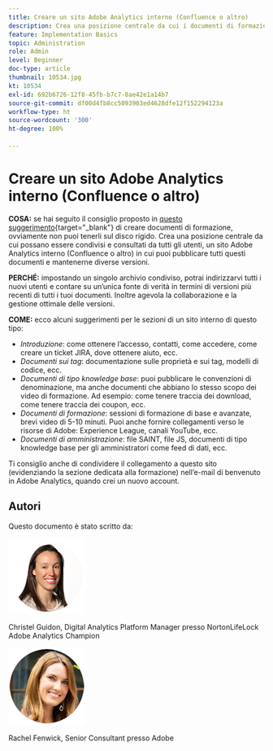 ```yaml
---
title: Creare un sito Adobe Analytics interno (Confluence o altro)
description: Crea una posizione centrale da cui i documenti di formazione possono essere condivisi e consultati da tutti i tuoi utenti.
feature: Implementation Basics
topic: Administration
role: Admin
level: Beginner
doc-type: article
thumbnail: 10534.jpg
kt: 10534
exl-id: 692b6726-12f8-45fb-b7c7-8ae42e1a14b7
source-git-commit: df00d4fb8cc5093903ed4628dfe12f152294123a
workflow-type: ht
source-wordcount: '300'
ht-degree: 100%

---
```


# Creare un sito Adobe Analytics interno (Confluence o altro)

**COSA:** se hai seguito il consiglio proposto in [questo suggerimento](create-basic-videos-and-training.md){target=&quot;_blank&quot;} di creare documenti di formazione, ovviamente non puoi tenerli sul disco rigido. Crea una posizione centrale da cui possano essere condivisi e consultati da tutti gli utenti, un sito Adobe Analytics interno (Confluence o altro) in cui puoi pubblicare tutti questi documenti e mantenerne diverse versioni.

**PERCHÉ:** impostando un singolo archivio condiviso, potrai indirizzarvi tutti i nuovi utenti e contare su un’unica fonte di verità in termini di versioni più recenti di tutti i tuoi documenti. Inoltre agevola la collaborazione e la gestione ottimale delle versioni.

**COME:** ecco alcuni suggerimenti per le sezioni di un sito interno di questo tipo:

* _Introduzione_: come ottenere l’accesso, contatti, come accedere, come creare un ticket JIRA, dove ottenere aiuto, ecc.
* _Documenti sui tag_: documentazione sulle proprietà e sui tag, modelli di codice, ecc.
* _Documenti di tipo knowledge base_: puoi pubblicare le convenzioni di denominazione, ma anche documenti che abbiano lo stesso scopo dei video di formazione. Ad esempio: come tenere traccia dei download, come tenere traccia dei coupon, ecc.
* _Documenti di formazione_: sessioni di formazione di base e avanzate, brevi video di 5-10 minuti. Puoi anche fornire collegamenti verso le risorse di Adobe: Experience League, canali YouTube, ecc.
* _Documenti di amministrazione_: file SAINT, file JS, documenti di tipo knowledge base per gli amministratori come feed di dati, ecc.

Ti consiglio anche di condividere il collegamento a questo sito (evidenziando la sezione dedicata alla formazione) nell’e-mail di benvenuto in Adobe Analytics, quando crei un nuovo account.


## Autori

Questo documento è stato scritto da:

![Christel Guidon](assets/Christel-Headshot-150.png)

Christel Guidon, Digital Analytics Platform Manager presso NortonLifeLock 
Adobe Analytics Champion

![Rachel Fenwick](assets/Rachel-Fenwick-150.png)

Rachel Fenwick, Senior Consultant presso Adobe
